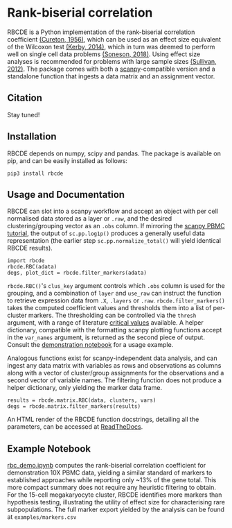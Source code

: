 # Rank-biserial correlation

RBCDE is a Python implementation of the rank-biserial correlation coefficient [(Cureton, 1956)](https://link.springer.com/article/10.1007/BF02289138), which can be used as an effect size equivalent of the Wilcoxon test [(Kerby, 2014)](https://journals.sagepub.com/doi/full/10.2466/11.IT.3.1), which in turn was deemed to perform well on single cell data problems [(Soneson, 2018)](https://www.nature.com/articles/nmeth.4612). Using effect size analyses is recommended for problems with large sample sizes [(Sullivan, 2012)](https://www.jgme.org/doi/full/10.4300/JGME-D-12-00156.1). The package comes with both a [scanpy](https://scanpy.readthedocs.io/en/latest/)-compatible version and a standalone function that ingests a data matrix and an assignment vector.

## Citation

Stay tuned!

## Installation

RBCDE depends on numpy, scipy and pandas. The package is available on pip, and can be easily installed as follows:

	pip3 install rbcde

## Usage and Documentation

RBCDE can slot into a scanpy workflow and accept an object with per cell normalised data stored as a layer or `.raw`, and the desired clustering/grouping vector as an `.obs` column. If mirroring the [scanpy PBMC tutorial](https://scanpy-tutorials.readthedocs.io/en/latest/pbmc3k.html), the output of `sc.pp.log1p()` produces a generally useful data representation (the earlier step `sc.pp.normalize_total()` will yield identical RBCDE results).

	import rbcde
	rbcde.RBC(adata)
	degs, plot_dict = rbcde.filter_markers(adata)

`rbcde.RBC()`'s `clus_key` argument controls which `.obs` column is used for the grouping, and a combination of `layer` and `use_raw` can instruct the function to retrieve expression data from `.X`, `.layers` or `.raw`. `rbcde.filter_markers()` takes the computed coefficient values and thresholds them into a list of per-cluster markers. The thresholding can be controlled via the `thresh` argument, with a range of literature [critical values](https://en.wikipedia.org/wiki/Effect_size#Pearson_r_or_correlation_coefficient) available. A helper dictionary, compatible with the formatting scanpy plotting functions accept in the `var_names` argument, is returned as the second piece of output. Consult the [demonstration notebook](https://nbviewer.jupyter.org/github/Teichlab/rbcde/blob/master/examples/rbc_demo.ipynb) for a usage example.

Analogous functions exist for scanpy-independent data analysis, and can ingest any data matrix with variables as rows and observations as columns along with a vector of cluster/group assignments for the observations and a second vector of variable names. The filtering function does not produce a helper dictionary, only yielding the marker data frame.

	results = rbcde.matrix.RBC(data, clusters, vars)
	degs = rbcde.matrix.filter_markers(results)

An HTML render of the RBCDE function docstrings, detailing all the parameters, can be accessed at [ReadTheDocs](https://rbcde.readthedocs.io/en/latest/).

## Example Notebook

[rbc_demo.ipynb](https://nbviewer.jupyter.org/github/Teichlab/rbcde/blob/master/examples/rbc_demo.ipynb) computes the rank-biserial correlation coefficient for demonstration 10X PBMC data, yielding a similar standard of markers to established approaches while reporting only ~13% of the gene total. This more compact summary does not require any heuristic filtering to obtain. For the 15-cell megakaryocyte cluster, RBCDE identifies more markers than hypothesis testing, illustrating the utility of effect size for characterising rare subpopulations. The full marker export yielded by the analysis can be found at `examples/markers.csv`